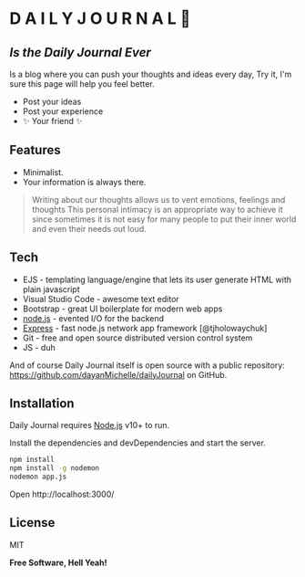 # D A I L Y    J O U R N A L 📑
## _Is the Daily Journal Ever_

Is a blog where you can push your thoughts and ideas every day,
Try it, I'm sure this page will help you feel better.

- Post your ideas
- Post your experience
- ✨ Your friend ✨

## Features

- Minimalist.
- Your information is always there.

> Writing about our thoughts allows us to vent emotions,
>  feelings and thoughts
> This personal intimacy is an 
> appropriate way to achieve it
> since sometimes it is not easy for many people 
> to put their inner world and even their needs out loud.

## Tech

- EJS - templating language/engine that lets its user generate HTML with plain javascript
- Visual Studio Code - awesome text editor
- Bootstrap - great UI boilerplate for modern web apps
- [node.js] - evented I/O for the backend
- [Express] - fast node.js network app framework [@tjholowaychuk]
- Git - free and open source distributed version control system
- JS - duh

And of course Daily Journal itself is open source with a public repository: https://github.com/dayanMichelle/dailyJournal
 on GitHub.

## Installation

Daily Journal requires [Node.js](https://nodejs.org/) v10+ to run.

Install the dependencies and devDependencies and start the server.

```sh
npm install
npm install -g nodemon
nodemon app.js
```
Open http://localhost:3000/


## License

MIT

**Free Software, Hell Yeah!**

   [node.js]: <http://nodejs.org>
   [Twitter Bootstrap]: <http://twitter.github.com/bootstrap/>
   [express]: <http://expressjs.com>


